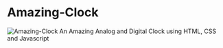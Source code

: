 # Amazing-Clock
![Amazing-Clock](https://i.imgur.com/wykNMJR.png)
An Amazing Analog and Digital Clock using HTML, CSS and Javascript
